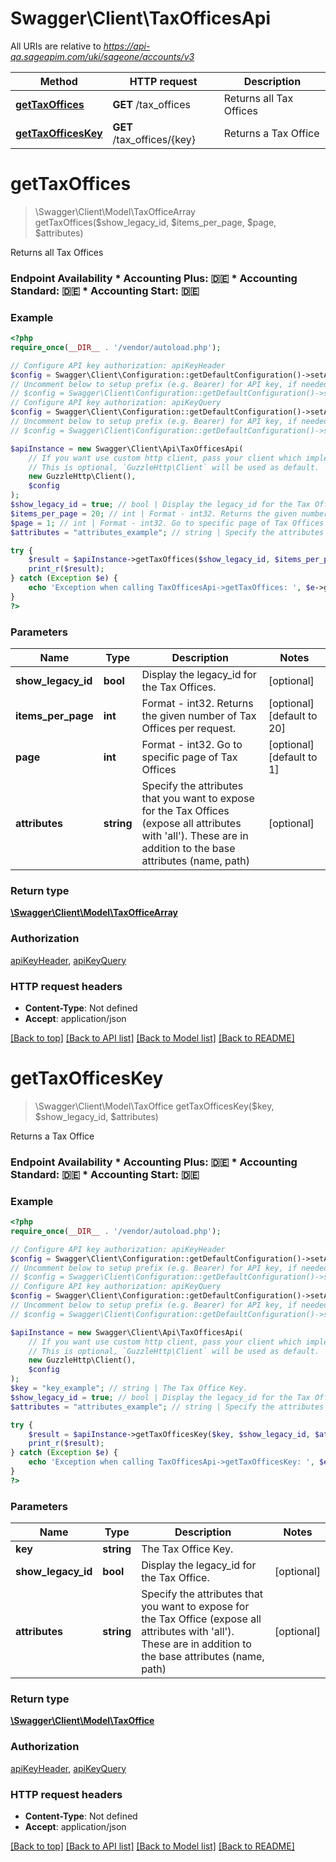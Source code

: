 # Swagger\Client\TaxOfficesApi

All URIs are relative to *https://api-qa.sageapim.com/uki/sageone/accounts/v3*

Method | HTTP request | Description
------------- | ------------- | -------------
[**getTaxOffices**](TaxOfficesApi.md#getTaxOffices) | **GET** /tax_offices | Returns all Tax Offices
[**getTaxOfficesKey**](TaxOfficesApi.md#getTaxOfficesKey) | **GET** /tax_offices/{key} | Returns a Tax Office


# **getTaxOffices**
> \Swagger\Client\Model\TaxOfficeArray getTaxOffices($show_legacy_id, $items_per_page, $page, $attributes)

Returns all Tax Offices

### Endpoint Availability  * Accounting Plus: 🇩🇪 * Accounting Standard: 🇩🇪 * Accounting Start: 🇩🇪

### Example
```php
<?php
require_once(__DIR__ . '/vendor/autoload.php');

// Configure API key authorization: apiKeyHeader
$config = Swagger\Client\Configuration::getDefaultConfiguration()->setApiKey('Ocp-Apim-Subscription-Key', 'YOUR_API_KEY');
// Uncomment below to setup prefix (e.g. Bearer) for API key, if needed
// $config = Swagger\Client\Configuration::getDefaultConfiguration()->setApiKeyPrefix('Ocp-Apim-Subscription-Key', 'Bearer');
// Configure API key authorization: apiKeyQuery
$config = Swagger\Client\Configuration::getDefaultConfiguration()->setApiKey('subscription-key', 'YOUR_API_KEY');
// Uncomment below to setup prefix (e.g. Bearer) for API key, if needed
// $config = Swagger\Client\Configuration::getDefaultConfiguration()->setApiKeyPrefix('subscription-key', 'Bearer');

$apiInstance = new Swagger\Client\Api\TaxOfficesApi(
    // If you want use custom http client, pass your client which implements `GuzzleHttp\ClientInterface`.
    // This is optional, `GuzzleHttp\Client` will be used as default.
    new GuzzleHttp\Client(),
    $config
);
$show_legacy_id = true; // bool | Display the legacy_id for the Tax Offices.
$items_per_page = 20; // int | Format - int32. Returns the given number of Tax Offices per request.
$page = 1; // int | Format - int32. Go to specific page of Tax Offices
$attributes = "attributes_example"; // string | Specify the attributes that you want to expose for the Tax Offices (expose all attributes with 'all'). These are in addition to the base attributes (name, path)

try {
    $result = $apiInstance->getTaxOffices($show_legacy_id, $items_per_page, $page, $attributes);
    print_r($result);
} catch (Exception $e) {
    echo 'Exception when calling TaxOfficesApi->getTaxOffices: ', $e->getMessage(), PHP_EOL;
}
?>
```

### Parameters

Name | Type | Description  | Notes
------------- | ------------- | ------------- | -------------
 **show_legacy_id** | **bool**| Display the legacy_id for the Tax Offices. | [optional]
 **items_per_page** | **int**| Format - int32. Returns the given number of Tax Offices per request. | [optional] [default to 20]
 **page** | **int**| Format - int32. Go to specific page of Tax Offices | [optional] [default to 1]
 **attributes** | **string**| Specify the attributes that you want to expose for the Tax Offices (expose all attributes with &#39;all&#39;). These are in addition to the base attributes (name, path) | [optional]

### Return type

[**\Swagger\Client\Model\TaxOfficeArray**](../Model/TaxOfficeArray.md)

### Authorization

[apiKeyHeader](../../README.md#apiKeyHeader), [apiKeyQuery](../../README.md#apiKeyQuery)

### HTTP request headers

 - **Content-Type**: Not defined
 - **Accept**: application/json

[[Back to top]](#) [[Back to API list]](../../README.md#documentation-for-api-endpoints) [[Back to Model list]](../../README.md#documentation-for-models) [[Back to README]](../../README.md)

# **getTaxOfficesKey**
> \Swagger\Client\Model\TaxOffice getTaxOfficesKey($key, $show_legacy_id, $attributes)

Returns a Tax Office

### Endpoint Availability  * Accounting Plus: 🇩🇪 * Accounting Standard: 🇩🇪 * Accounting Start: 🇩🇪

### Example
```php
<?php
require_once(__DIR__ . '/vendor/autoload.php');

// Configure API key authorization: apiKeyHeader
$config = Swagger\Client\Configuration::getDefaultConfiguration()->setApiKey('Ocp-Apim-Subscription-Key', 'YOUR_API_KEY');
// Uncomment below to setup prefix (e.g. Bearer) for API key, if needed
// $config = Swagger\Client\Configuration::getDefaultConfiguration()->setApiKeyPrefix('Ocp-Apim-Subscription-Key', 'Bearer');
// Configure API key authorization: apiKeyQuery
$config = Swagger\Client\Configuration::getDefaultConfiguration()->setApiKey('subscription-key', 'YOUR_API_KEY');
// Uncomment below to setup prefix (e.g. Bearer) for API key, if needed
// $config = Swagger\Client\Configuration::getDefaultConfiguration()->setApiKeyPrefix('subscription-key', 'Bearer');

$apiInstance = new Swagger\Client\Api\TaxOfficesApi(
    // If you want use custom http client, pass your client which implements `GuzzleHttp\ClientInterface`.
    // This is optional, `GuzzleHttp\Client` will be used as default.
    new GuzzleHttp\Client(),
    $config
);
$key = "key_example"; // string | The Tax Office Key.
$show_legacy_id = true; // bool | Display the legacy_id for the Tax Office.
$attributes = "attributes_example"; // string | Specify the attributes that you want to expose for the Tax Office (expose all attributes with 'all'). These are in addition to the base attributes (name, path)

try {
    $result = $apiInstance->getTaxOfficesKey($key, $show_legacy_id, $attributes);
    print_r($result);
} catch (Exception $e) {
    echo 'Exception when calling TaxOfficesApi->getTaxOfficesKey: ', $e->getMessage(), PHP_EOL;
}
?>
```

### Parameters

Name | Type | Description  | Notes
------------- | ------------- | ------------- | -------------
 **key** | **string**| The Tax Office Key. |
 **show_legacy_id** | **bool**| Display the legacy_id for the Tax Office. | [optional]
 **attributes** | **string**| Specify the attributes that you want to expose for the Tax Office (expose all attributes with &#39;all&#39;). These are in addition to the base attributes (name, path) | [optional]

### Return type

[**\Swagger\Client\Model\TaxOffice**](../Model/TaxOffice.md)

### Authorization

[apiKeyHeader](../../README.md#apiKeyHeader), [apiKeyQuery](../../README.md#apiKeyQuery)

### HTTP request headers

 - **Content-Type**: Not defined
 - **Accept**: application/json

[[Back to top]](#) [[Back to API list]](../../README.md#documentation-for-api-endpoints) [[Back to Model list]](../../README.md#documentation-for-models) [[Back to README]](../../README.md)

